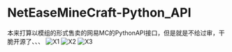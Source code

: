 # NetEaseMineCraft-Python_API
本来打算以模组的形式售卖的网易MC的PythonAPI接口，但是就是不给过审，干脆开源了、、、
![X1](https://user-images.githubusercontent.com/89342487/227508895-879e704c-cb2a-47ad-a6bf-e5de09e0ee51.jpg)
![X2](https://user-images.githubusercontent.com/89342487/227508959-e9c4f61f-2556-44d3-bf44-d48d109f6ef2.jpg)
![X3](https://user-images.githubusercontent.com/89342487/227508982-a143d7d7-894d-486c-a328-7998ee572a47.jpg)
